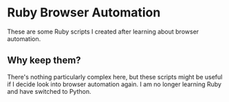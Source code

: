# Ruby Browser Automation
These are some Ruby scripts I created after learning about browser automation.
## Why keep them?
There's nothing particularly complex here, but these scripts might be useful if I decide look into browser automation again. I am no longer learning Ruby and have switched to Python.
